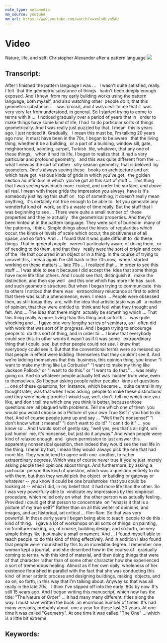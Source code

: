 ```yaml
---
note_type: metamedia
mm_source: youtube
mm_url: https://www.youtube.com/watch?v=xmlo0Lva5AU
---
```


# Video
Nature, life, and self: Christopher Alexander after a pattern language
![](https://www.youtube.com/watch?v=xmlo0Lva5AU)

## Transcript:
After I finished the pattern language I was ...  
I wasn't quite satisfied, really. I felt 
that the geometric substance of things  
hadn't been deeply enough exposed. And I knew 
from my early building works using the pattern  
language, both myself, and also watching other 
people do it, that this geometric substance ...  
was crucial, and it was clear to me that it 
was very very far from understood, in general.
So I started trying to come to terms with it ... 
I noticed gradually over a period of years that in  
order to make things have some kind of life, I had 
to do particular sorts of things geometrically.
And I was really just puzzled by that. I mean 
this is years ago. I just noticed it. Gradually,  
I mean this must be, I'm talking 20 years ago now, 
it must have been in the 70s, I began to be aware  
that the living thing, whether it be a building, 
or a part of a building, window sill, gate,  
neighborhood, painting, carpet, Turkish 
tile, whatever, that any one of these things,  
when it had its life, I began to realize that 
it had a very particular and profound geometry,  
and this was quite different from the 
... what I view as the sort of rather  
silly season geometry, that is beloved 
by geometers. One's always seeing these  
books on architecture and art which have got 
various kinds of grids in which you've got  
the golden section ad infinitum in which 
you've got all this sort of stuff ...
This thing that I was seeing was much more 
rooted, and under the surface, and above all real.
I mean with those grids the impression you always 
have is it's somebody just laying this stuff on  
top of something, it doesn't really mean anything, 
it's certainly not true enough to be able to  
let you generate any wonderful kind of 
work, so it's a waste of time really.
But the stuff that I was
beginning to see ...
There were quite a small number of 
these properties and they're actually  
the geometrical properties.
And they'd been hinted at in the pattern language.
They were sort of buried in 
many of the patterns, I think.
Simple things about the kinds 
of regularities which occur,
the kinds of levels of scale which occur,
the positiveness of all space,
and so forth.
And ...
I found that it was quite difficult to 
do these things. That in general people  
weren't particularly aware of doing them, 
or of needing to do them, and that they  
really were the sort of origin and core of the 
life that occurred in an object or in a thing.
In the course of trying to unravel this,
I mean again I'm still back in the 70s now, 
when I started working on these matters ...
late 70s ...
I realized that ...
in order to see this stuff ...
I was able to see it because I did accept the 
idea that some things have more life than others.
And I could see that, distinguish it, 
make the distinction, and then say well  
and this one which has more life has 
such and such geometric structure.
But when I began trying to communicate 
this to others I noticed that there was  
extraordinary reluctance at first to admit 
that there was such a phenomenon, even.
I mean ...
People were obsessed then, as still today they 
are, with the idea that artistic taste was all  
a matter of opinion, that they were entitled to 
think and feel what they thought and felt. And ...
The idea that there might 
actually be something which ...
That this thing really is more 
living than this thing and so forth.
... was quite shocking and ...
I gave one very lengthy series of seminars, as I 
often did with work that was sort of in progress.
And I began trying to encourage people to 
do this sort of thing, and in order to ...
I knew that everybody could see this.
In other words it wasn't as if it was some  
extraordinary thing that I could 
see, but other people could not see.
I knew that everybody could see it.
But that the conventional terms were so messed up
that people in effect were kidding 
themselves that they couldn't see it.
And we're kidding themselves that this 
business, this opinion thing, you know:
"I want to make my thing like Le Corbusier"
"I want to make my thing like Jackson Pollock" or
"I want to do this." or
"I want to do that."
... was really going on.
And so whatever people actually felt was 
hidden from view, even to themselves.
So I began
asking people rather peculiar 
kinds of questions ...
one of these questions, for 
instance, which became ...
quite central in my thought later,
was that when I was asking 
people to make these distinctions
and they were having trouble
I would say, well, don't 
tell me which one you like,
and don't tell me which one you think is better,
because those questions are 
all plagued with problems.
Tell me which one of them 
you would you would choose
as a Picture of your own True Self
if you had to do that.
And of course people jump up and say ...
"Well that's nonsense!"
"I don't know what it means!"
"I don't want to do it!"
"I can't do it!"
... you know so ..
And I would sort of gently say,
"well yes, yes that's all right, um just humor 
me, it's nonsense, but just do it anyway."
And when people were kind of relaxed enough, and  
given permission to just answer this 
apparently nonsensical question,
then indeed they would
see the real life in the thing.
I mean by that, I mean they would 
always pick the one that had more life.
They would tend to agree with one 
another, to rather extraordinary degrees.
Which was of course never true if you're just 
merely asking people their opinions about things.
And furthermore, by asking a particular 
person this kind of question,
which was a question entirely to do with them,
but then they would pick the object 
or building or gateway or whatever --
you know it could be one brushstroke 
that you could be looking at
-- which I did, in my belief that 
it had more life than the other.
So I was very powerfully able to 
vindicate my impressions by this empirical  
procedure, which relied only on what 
the other person was actually feeling.
Provided I could get that person to concentrate 
on "what is it that is a picture of my true self?"
Rather than on all this welter of opinions, and 
images, and art historical, art critical ...
flim-flam.
So that was very powerful.
In those early years
I began being able to teach 
people to do this kind of thing.  
I gave a lot of workshops on all sorts of things:
on painting,
on furniture-making,
on, of course, building design,
and so forth,
on very simple things like 
just make a small ornament.
And ... I found myself able to teach people 
to do this kind of thing effectively.
And in addition I also found that people were 
nourished by this to an incredible degree.
I remember one woman kept a journal, 
and she described how in the course of  
gradually coming to terms 
with this kind of material,
and then doing things that were of that character
rather than of some other character
how she experienced a sort of tremendous healing.
Almost as if her own daily 
wholeness of her existence
flourished in parallel with the fact that
she was conducting this kind 
of inner artistic process
and designing buildings, making 
objects, and so on, so forth,
in this way that I'm talking about.
Anyway so that was all really in the late 70s,  
I think I've slipped off into the early 
80s by now. It's still 15 years ago.
And I began writing this manuscript,
which now has the title:
"The Nature of Order"
... it had many many different 
titles along the way.
I must have written the book 
an enormous number of times.
It's had many versions, probably about 
one a year for these last 20 years.
At one time it was called "Geometry".
At one time it was called
"The One"
... which is a little bit extreme.


## Keywords:
